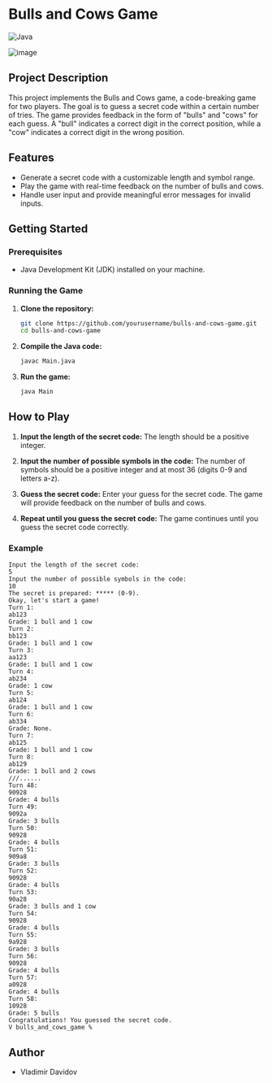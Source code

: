 # Bulls and Cows Game

![Java](https://img.shields.io/badge/Java-ED8B00?style=for-the-badge&logo=java&logoColor=white)

![image](https://github.com/user-attachments/assets/5493bc31-9bf4-4ed1-a5b4-fa5e540838f4)


## Project Description

This project implements the Bulls and Cows game, a code-breaking game for two players. The goal is to guess a secret code within a certain number of tries. The game provides feedback in the form of "bulls" and "cows" for each guess. A "bull" indicates a correct digit in the correct position, while a "cow" indicates a correct digit in the wrong position.

## Features

- Generate a secret code with a customizable length and symbol range.
- Play the game with real-time feedback on the number of bulls and cows.
- Handle user input and provide meaningful error messages for invalid inputs.

## Getting Started

### Prerequisites

- Java Development Kit (JDK) installed on your machine.

### Running the Game

1. **Clone the repository:**
   ```bash
   git clone https://github.com/yourusername/bulls-and-cows-game.git
   cd bulls-and-cows-game
   ```

2. **Compile the Java code:**
   ```bash
   javac Main.java
   ```

3. **Run the game:**
   ```bash
   java Main
   ```

## How to Play

1. **Input the length of the secret code:**
   The length should be a positive integer.

2. **Input the number of possible symbols in the code:**
   The number of symbols should be a positive integer and at most 36 (digits 0-9 and letters a-z).

3. **Guess the secret code:**
   Enter your guess for the secret code. The game will provide feedback on the number of bulls and cows.

4. **Repeat until you guess the secret code:**
   The game continues until you guess the secret code correctly.

### Example

```plaintext
Input the length of the secret code:
5
Input the number of possible symbols in the code:
10
The secret is prepared: ***** (0-9).
Okay, let's start a game!
Turn 1:
ab123
Grade: 1 bull and 1 cow
Turn 2:
bb123
Grade: 1 bull and 1 cow
Turn 3:
aa123
Grade: 1 bull and 1 cow
Turn 4:
ab234
Grade: 1 cow
Turn 5:
ab124
Grade: 1 bull and 1 cow
Turn 6:
ab334
Grade: None.
Turn 7:
ab125   
Grade: 1 bull and 1 cow
Turn 8:
ab129
Grade: 1 bull and 2 cows
///......
Turn 48:
90928
Grade: 4 bulls
Turn 49:
9092a
Grade: 3 bulls
Turn 50:
90928
Grade: 4 bulls
Turn 51:
909a8
Grade: 3 bulls
Turn 52:
90928
Grade: 4 bulls
Turn 53:
90a28
Grade: 3 bulls and 1 cow
Turn 54:
90928
Grade: 4 bulls
Turn 55:
9a928
Grade: 3 bulls
Turn 56:
90928
Grade: 4 bulls
Turn 57:
a0928
Grade: 4 bulls
Turn 58:
10928
Grade: 5 bulls
Congratulations! You guessed the secret code.
V bulls_and_cows_game %
```

## Author

- Vladimir Davidov

